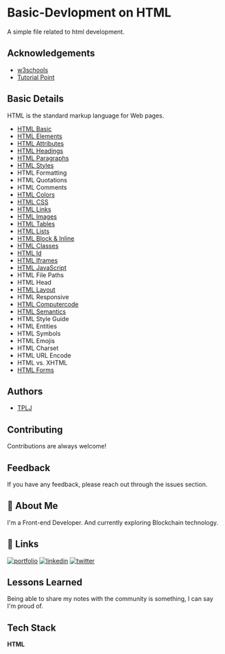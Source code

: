 
# Basic-Devlopment on HTML
A simple file related to html development.




## Acknowledgements

 - [w3schools](https://www.w3schools.com/)
 - [Tutorial Point](https://www.tutorialspoint.com/index.htm)

  
## Basic Details

HTML is the standard markup language for Web pages.
- [HTML Basic](https://github.com/Longju000/html-basic-development/tree/main/HTML%20Practice/Basic)
- [HTML Elements](https://github.com/Longju000/html-basic-development/tree/main/HTML%20Practice/elements%2BAttributes%2BFormatting%2BPhraseTags)
- [HTML Attributes](https://github.com/Longju000/html-basic-development/tree/main/HTML%20Practice/elements%2BAttributes%2BFormatting%2BPhraseTags)
- [HTML Headings](https://github.com/Longju000/html-basic-development/tree/main/HTML%20Practice/elements%2BAttributes%2BFormatting%2BPhraseTags)
- [HTML Paragraphs](https://github.com/Longju000/html-basic-development/tree/main/HTML%20Practice/elements%2BAttributes%2BFormatting%2BPhraseTags)
- [HTML Styles](https://github.com/Longju000/html-basic-development/tree/main/HTML%20Practice/HTML_Styles-CSS)
- HTML Formatting
- HTML Quotations
- HTML Comments
- [HTML Colors](https://github.com/Longju000/html-basic-development/tree/main/HTML%20Practice/HTML_Colors)
- [HTML CSS](https://github.com/Longju000/html-basic-development/tree/main/HTML%20Practice/HTML_Styles-CSS)
- [HTML Links](https://github.com/Longju000/html-basic-development/tree/main/HTML%20Practice/HTML_links)
- [HTML Images](https://github.com/Longju000/html-basic-development/tree/main/HTML%20Practice/HTML_Images)
- [HTML Tables](https://github.com/Longju000/html-basic-development/tree/main/HTML%20Practice/HTML_Tables)
- [HTML Lists](https://github.com/Longju000/html-basic-development/tree/main/HTML%20Practice/HTML_Lists)
- [HTML Block & Inline](https://github.com/Longju000/html-basic-development/tree/main/HTML%20Practice/HTML_Blocks%2BInline)
- [HTML Classes](https://github.com/Longju000/html-basic-development/tree/main/HTML%20Practice/HTML_Class_Attribute)
- [HTML Id](https://github.com/Longju000/html-basic-development/tree/main/HTML%20Practice/HTML_id_Attribute)
- [HTML Iframes](https://github.com/Longju000/html-basic-development/tree/main/HTML%20Practice/HTML_iFrames)
- [HTML JavaScript](https://github.com/Longju000/html-basic-development/tree/main/HTML%20Practice/HTML_Javascript)
- HTML File Paths
- HTML Head
- [HTML Layout](https://github.com/Longju000/html-basic-development/tree/main/HTML%20Practice/HTML_layouts)
- HTML Responsive
- [HTML Computercode](https://github.com/Longju000/html-basic-development/tree/main/HTML%20Practice/HTML%20Computer%20code)
- [HTML Semantics](https://github.com/Longju000/html-basic-development/tree/main/HTML%20Practice/HTML%20semantic%20%20elements)
- HTML Style Guide
- HTML Entities
- HTML Symbols
- HTML Emojis
- HTML Charset
- HTML URL Encode
- HTML vs. XHTML
- [HTML Forms](https://github.com/Longju000/html-basic-development/tree/main/HTML%20Practice/HTML%20Forms)

  
## Authors

- [TPLJ](https://github.com/Longju000)

  
## Contributing

Contributions are always welcome!


  
## Feedback

If you have any feedback, please reach out through the issues section.
  
## 🚀 About Me
I'm a Front-end Developer.
And currently exploring Blockchain technology.

  
## 🔗 Links
[![portfolio](https://img.shields.io/badge/my_portfolio-000?style=for-the-badge&logo=ko-fi&logoColor=white)](#)
[![linkedin](https://img.shields.io/badge/linkedin-0A66C2?style=for-the-badge&logo=linkedin&logoColor=white)](https://www.linkedin.com/in/thongpanglongju/)
[![twitter](https://img.shields.io/badge/twitter-1DA1F2?style=for-the-badge&logo=twitter&logoColor=white)](https://twitter.com/_longju_)

  
## Lessons Learned

Being able to share my notes with the community is something, I can say I'm proud of.
## Tech Stack

**HTML** 



  
